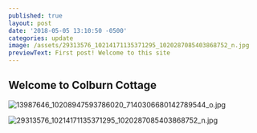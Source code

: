 ```yaml
---
published: true
layout: post
date: '2018-05-05 13:10:50 -0500'
categories: update
image: /assets/29313576_10214171135371295_1020287085403868752_n.jpg
previewText: First post! Welcome to this site
---
```

## Welcome to Colburn Cottage

![13987646_10208947593786020_7140306680142789544_o.jpg]({{site.baseurl}}/assets/13987646_10208947593786020_7140306680142789544_o.jpg)

![29313576_10214171135371295_1020287085403868752_n.jpg]({{site.baseurl}}/assets/29313576_10214171135371295_1020287085403868752_n.jpg)
